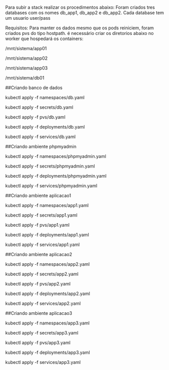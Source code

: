 
Para subir a stack realizar os procedimentos abaixo:
Foram criados tres databases com os nomes db_app1, db_app2 e db_app2. Cada database tem um usuario user/pass

Requisitos: Para manter os dados mesmo que os pods reiniciem, foram criados pvs do tipo hostpath. é necessário criar os diretorios abaixo no worker que hospedará os containers:

/mnt/sistema/app01

/mnt/sistema/app02

/mnt/sistema/app03

/mnt/sistema/db01

##Criando banco de dados

kubectl apply -f namespaces/db.yaml

kubectl apply -f secrets/db.yaml

kubectl apply -f pvs/db.yaml

kubectl apply -f deployments/db.yaml

kubectl apply -f services/db.yaml

##Criando ambiente phpmyadmin

kubectl apply -f namespaces/phpmyadmin.yaml

kubectl apply -f secrets/phpmyadmin.yaml

kubectl apply -f deployments/phpmyadmin.yaml

kubectl apply -f services/phpmyadmin.yaml

##Criando ambiente aplicacao1

kubectl apply -f namespaces/app1.yaml

kubectl apply -f secrets/app1.yaml

kubectl apply -f pvs/app1.yaml

kubectl apply -f deployments/app1.yaml

kubectl apply -f services/app1.yaml

##Criando ambiente aplicacao2

kubectl apply -f namespaces/app2.yaml

kubectl apply -f secrets/app2.yaml

kubectl apply -f pvs/app2.yaml

kubectl apply -f deployments/app2.yaml

kubectl apply -f services/app2.yaml

##Criando ambiente aplicacao3

kubectl apply -f namespaces/app3.yaml

kubectl apply -f secrets/app3.yaml

kubectl apply -f pvs/app3.yaml

kubectl apply -f deployments/app3.yaml

kubectl apply -f services/app3.yaml
